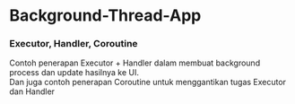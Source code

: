 <h1>Background-Thread-App </h1>
<h3>Executor, Handler, Coroutine </h2>
<p>Contoh penerapan Executor + Handler dalam membuat background process dan update hasilnya ke UI.<br>
Dan juga contoh penerapan Coroutine untuk menggantikan tugas Executor dan Handler </p>
